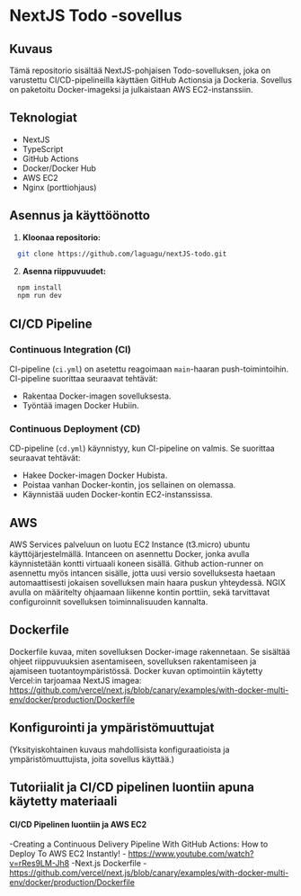 # NextJS Todo -sovellus

## Kuvaus

Tämä repositorio sisältää NextJS-pohjaisen Todo-sovelluksen, joka on varustettu CI/CD-pipelineilla käyttäen GitHub Actionsia ja Dockeria. Sovellus on paketoitu Docker-imageksi ja julkaistaan AWS EC2-instanssiin.

## Teknologiat

- NextJS
- TypeScript
- GitHub Actions
- Docker/Docker Hub
- AWS EC2
- Nginx (porttiohjaus)


## Asennus ja käyttöönotto

1. **Kloonaa repositorio:**
```bash
  git clone https://github.com/laguagu/nextJS-todo.git
```
2. **Asenna riippuvuudet:**
```bash
  npm install
  npm run dev
```
## CI/CD Pipeline

### Continuous Integration (CI)

CI-pipeline (`ci.yml`) on asetettu reagoimaan `main`-haaran push-toimintoihin. CI-pipeline suorittaa seuraavat tehtävät:

- Rakentaa Docker-imagen sovelluksesta.
- Työntää imagen Docker Hubiin.

### Continuous Deployment (CD)

CD-pipeline (`cd.yml`) käynnistyy, kun CI-pipeline on valmis. Se suorittaa seuraavat tehtävät:

- Hakee Docker-imagen Docker Hubista.
- Poistaa vanhan Docker-kontin, jos sellainen on olemassa.
- Käynnistää uuden Docker-kontin EC2-instanssissa.

## AWS
AWS Services palveluun on luotu EC2 Instance (t3.micro) ubuntu käyttöjärjestelmällä.
Intanceen on asennettu Docker, jonka avulla käynnistetään kontti virtuaali koneen sisällä. Github action-runner on asennettu myös intancen sisälle, jotta uusi versio sovelluksesta haetaan automaattisesti jokaisen sovelluksen main haara puskun yhteydessä.
NGIX avulla on määritelty ohjaamaan liikenne kontin porttiin, sekä tarvittavat configuroinnit sovelluksen toiminnalisuuden kannalta.
## Dockerfile

Dockerfile kuvaa, miten sovelluksen Docker-image rakennetaan. Se sisältää ohjeet riippuvuuksien asentamiseen, sovelluksen rakentamiseen ja ajamiseen tuotantoympäristössä.
Docker kuvan optimointiin käytetty Vercel:in tarjoamaa NextJS imagea: https://github.com/vercel/next.js/blob/canary/examples/with-docker-multi-env/docker/production/Dockerfile 
## Konfigurointi ja ympäristömuuttujat

(Yksityiskohtainen kuvaus mahdollisista konfiguraatioista ja ympäristömuuttujista, joita sovellus käyttää.)

## Tutoriialit ja CI/CD pipelinen luontiin apuna käytetty materiaali

#### CI/CD Pipelinen luontiin ja AWS EC2
-Creating a Continuous Delivery Pipeline With GitHub Actions: How to Deploy To AWS EC2 Instantly! - https://www.youtube.com/watch?v=rRes9LM-Jh8
-Next.js Dockerfile - https://github.com/vercel/next.js/blob/canary/examples/with-docker-multi-env/docker/production/Dockerfile
